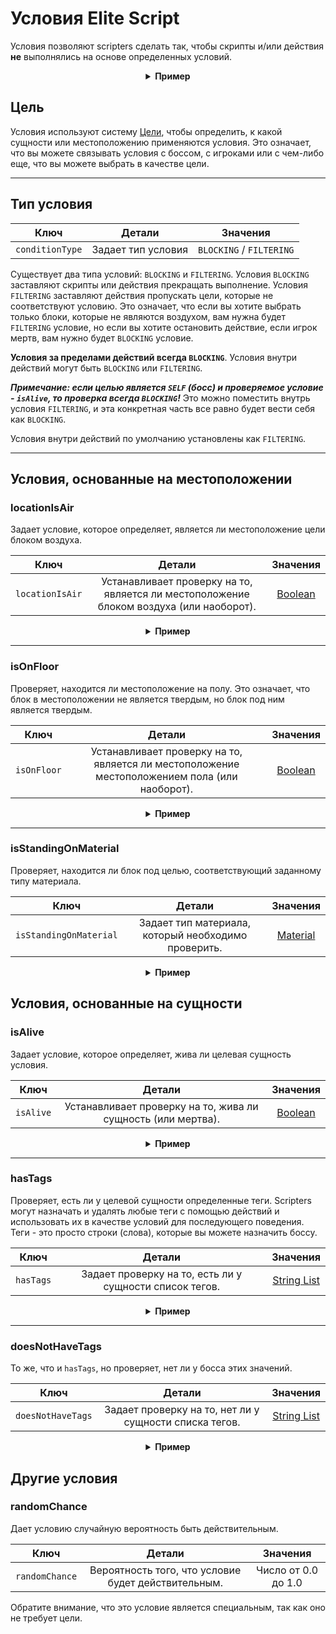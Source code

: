 # Условия Elite Script

Условия позволяют scripters  сделать так, чтобы скрипты и/или действия **не** выполнялись на основе определенных условий.

<div align="center">

<details> 

<summary><b>Пример</b></summary>

<div align="left">

```yaml
eliteScript:
  Example:
    Events:
    - EliteMobDamagedByPlayerEvent
    Conditions:
      isAlive: true
      Target:
        targetType: SELF
    Actions:
    - action: PLACE_BLOCK
      Target:
        targetType: DIRECT_TARGET
      duration: 20
      material: DIRT
      offset: 0,3,0
      Conditions:
        locationIsAir: true
        Target:
          targetType: ACTION_TARGET
    Cooldowns:
      local: 60
      global: 20
```

В этом примере скрипт `Example` будет выполняться только в том случае, если элита все еще жива, и будет размещать блок грязи на 3 блока выше местоположения элиты только в том случае, если этот блок - блок воздуха. Отдельные действия могут иметь отдельные условия.

</div>

</details>

</div>

## Цель

Условия используют систему [Цели]($language$/elitemobs/elitescript_targets.md), чтобы определить, к какой сущности или местоположению применяются условия. Это означает, что вы можете связывать условия с боссом, с игроками или с чем-либо еще, что вы можете выбрать в качестве цели.

---

## Тип условия

| Ключ | Детали | Значения |
| --- | :-: | :-: |
| `conditionType` | Задает тип условия | `BLOCKING` / `FILTERING` |

Существует два типа условий: `BLOCKING` и `FILTERING`. Условия `BLOCKING`  заставляют скрипты или действия прекращать выполнение. Условия `FILTERING`  заставляют действия пропускать цели, которые не соответствуют условию. Это означает, что если вы хотите выбрать только блоки, которые не являются воздухом, вам нужна будет  `FILTERING`  условие, но если вы хотите остановить действие, если игрок мертв, вам нужно будет  `BLOCKING`  условие.

**Условия за пределами действий всегда `BLOCKING`**. Условия внутри действий могут быть `BLOCKING` или `FILTERING`.

_**Примечание: если целью является `SELF` (босс) и проверяемое условие - `isAlive`, то проверка всегда `BLOCKING`!**_ Это можно поместить внутрь условия `FILTERING`, и эта конкретная часть все равно будет вести себя как `BLOCKING`.

Условия внутри действий по умолчанию установлены как `FILTERING`.

---

## Условия, основанные на местоположении

### locationIsAir

Задает условие, которое определяет, является ли местоположение цели блоком воздуха.

| Ключ | Детали |       Значения        |
| --- | :-: |:-------------------:|
| `locationIsAir` | Устанавливает проверку на то, является ли местоположение блоком воздуха (или наоборот). | [Boolean](#boolean) |

<div align="center">

<details> 

<summary><b>Пример</b></summary>

<div align="left">

```yaml
eliteScript:
  Example:
    Conditions:
      locationIsAir: true
      Target:
        targetType: SELF
        offset: "0,3,0"
```

Проверяет, является ли местоположение на 2 блока выше, чем место, где стоит босс, блоком воздуха.

</div>

</details>

</div>

---

### isOnFloor

Проверяет, находится ли местоположение на полу. Это означает, что блок в местоположении не является твердым, но блок под ним является твердым.

| Ключ | Детали | Значения |
| --- | :-: | :-: |
| `isOnFloor` | Устанавливает проверку на то, является ли местоположение местоположением пола (или наоборот). | [Boolean](#boolean) |

<div align="center">

<details> 

<summary><b>Пример</b></summary>

<div align="left">

```yaml
eliteScript:
  Example:
    Conditions:
      isOnFloor: true
      Target:
        targetType: SELF
```

</div>

</details>

</div>

---

### isStandingOnMaterial

Проверяет, находится ли блок под целью, соответствующий заданному типу материала.

| Ключ |                     Детали                     |        Значения         |
| --- |:-----------------------------------------------:|:---------------------:|
| `isStandingOnMaterial` | Задает тип материала, который необходимо проверить. | [Material](#material) |

<div align="center">

<details> 

<summary><b>Пример</b></summary>

<div align="left">

```yaml
eliteScript:
  Example:
    Conditions:
      isStandingOnMaterial: BIRCH_WOOD
      Target:
        targetType: SELF
```

Будет выполняться только в том случае, если босс стоит на BIRCH_WOOD.

</div>

</details>

</div>

## Условия, основанные на сущности

### isAlive

Задает условие, которое определяет, жива ли целевая сущность условия.

| Ключ | Детали | Значения |
| --- | :-: | :-: |
| `isAlive` | Устанавливает проверку на то, жива ли сущность (или мертва). | [Boolean](#boolean) |

<div align="center">

<details> 

<summary><b>Пример</b></summary>

<div align="left">

```yaml
eliteScript:
  Example:
    Conditions:
      isAlive: false
      Target:
        targetType: SELF
```

Будет выполняться только в том случае, если босс мертв.

</div>

</details>

</div>

---

### hasTags

Проверяет, есть ли у целевой сущности определенные теги. Scripters  могут назначать и удалять любые теги с помощью действий и использовать их в качестве условий для последующего поведения. Теги - это просто строки (слова), которые вы можете назначить боссу.

| Ключ | Детали |           Значения            |
| --- | :-: |:---------------------------:|
| `hasTags` | Задает проверку на то, есть ли у сущности список тегов. | [String List](#string_list) |

<div align="center">

<details> 

<summary><b>Пример</b></summary>

<div align="left">

```yaml
eliteScript:
  Example:
    Conditions:
      hasTags:
      - isCool
      - hasANiceBeard
      Target:
        targetType: SELF
```

Будет выполняться только в том случае, если у босса есть теги "isCool" и "hasANiceBeard".

</div>

</details>

</div>


---

### doesNotHaveTags

То же, что и `hasTags`, но проверяет, нет ли у босса этих значений.

| Ключ | Детали | Значения |
| --- | :-: | :-: |
| `doesNotHaveTags` | Задает проверку на то, нет ли у сущности списка тегов. | [String List](#string_list) |

<div align="center">

<details> 

<summary><b>Пример</b></summary>

<div align="left">

```yaml
eliteScript:
  Example:
    Conditions:
      doesNotHaveTags:
      - isStinky
      - isSus
      Target:
        targetType: SELF
```

Будет выполняться только в том случае, если у босса нет тегов "isStinky" и "isSus".

</div>

</details>

</div>

## Другие условия

### randomChance

Дает условию случайную вероятность быть действительным.

| Ключ | Детали | Значения |
| --- | :-: | :-: |
| `randomChance` | Вероятность того, что условие будет действительным. | Число от 0.0 до 1.0 |

Обратите внимание, что это условие является специальным, так как оно не требует цели.

